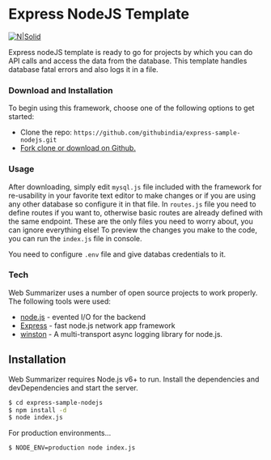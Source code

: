 # Express NodeJS Template

[![N|Solid](https://cldup.com/dTxpPi9lDf.thumb.png)](https://nodesource.com/products/nsolid)

Express nodeJS template is ready to go for projects by which you can do API calls and access the data from the database. This template handles database fatal errors and also logs it in a file.

### Download and Installation
To begin using this framework, choose one of the following options to get started:

- Clone the repo: `https://github.com/githubindia/express-sample-nodejs.git`
- [Fork clone or download on Github.](https://github.com/githubindia/express-sample-nodejs)

### Usage

After downloading, simply edit `mysql.js` file included with the framework for re-usability in your favorite text editor to make changes or if you are using any other database so configure it in that file. In `routes.js` file you need to define routes if you want to, otherwise basic routes are already defined with the same endpoint. These are the only files you need to worry about, you can ignore everything else! To preview the changes you make to the code, you can run the `index.js` file in console.

You need to configure `.env` file and give databas credentials to it.

### Tech

Web Summarizer uses a number of open source projects to work properly. The following tools were used:

- [node.js](https://nodejs.org/) - evented I/O for the backend
- [Express](https://www.npmjs.com/package/express) - fast node.js network app framework
- [winston](https://www.npmjs.com/package/winston) - A multi-transport async logging library for node.js.

## Installation

Web Summarizer requires Node.js v6+ to run.
Install the dependencies and devDependencies and start the server.

```sh
$ cd express-sample-nodejs
$ npm install -d
$ node index.js
```

For production environments...

```sh
$ NODE_ENV=production node index.js
```
